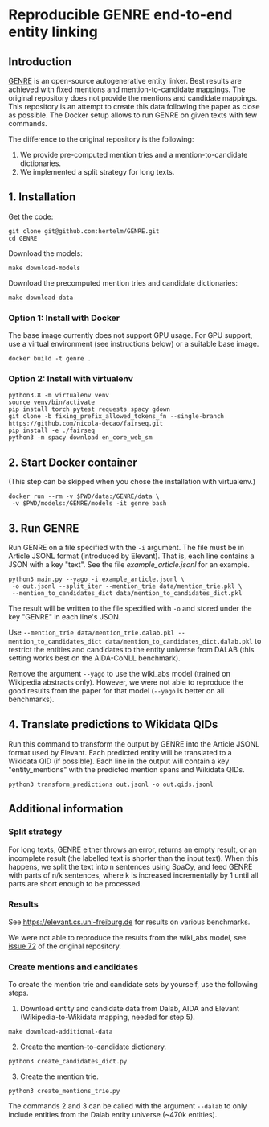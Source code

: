 # Reproducible GENRE end-to-end entity linking

## Introduction

[GENRE](https://github.com/facebookresearch/GENRE) is an open-source autogenerative entity linker.
Best results are achieved with fixed mentions and mention-to-candidate mappings.
The original repository does not provide the mentions and candidate mappings.
This repository is an attempt to create this data following the paper as close as possible.
The Docker setup allows to run GENRE on given texts with few commands.

The difference to the original repository is the following:
1. We provide pre-computed mention tries and a mention-to-candidate dictionaries.
2. We implemented a split strategy for long texts.

## 1. Installation

Get the code:

```
git clone git@github.com:hertelm/GENRE.git
cd GENRE
```

Download the models:

```
make download-models
```

Download the precomputed mention tries and candidate dictionaries:

```
make download-data
```

### Option 1: Install with Docker

The base image currently does not support GPU usage.
For GPU support, use a virtual environment (see instructions below) or a suitable base image. 

```
docker build -t genre .
```

### Option 2: Install with virtualenv

```
python3.8 -m virtualenv venv
source venv/bin/activate
pip install torch pytest requests spacy gdown
git clone -b fixing_prefix_allowed_tokens_fn --single-branch https://github.com/nicola-decao/fairseq.git
pip install -e ./fairseq
python3 -m spacy download en_core_web_sm
```

## 2. Start Docker container

(This step can be skipped when you chose the installation with virtualenv.)

```
docker run --rm -v $PWD/data:/GENRE/data \
 -v $PWD/models:/GENRE/models -it genre bash
```

## 3. Run GENRE

Run GENRE on a file specified with the `-i` argument.
The file must be in Article JSONL format (introduced by Elevant).
That is, each line contains a JSON with a key "text".
See the file *example_article.jsonl* for an example.

```
python3 main.py --yago -i example_article.jsonl \
 -o out.jsonl --split_iter --mention_trie data/mention_trie.pkl \
 --mention_to_candidates_dict data/mention_to_candidates_dict.pkl
```

The result will be written to the file specified with `-o` and
stored under the key "GENRE" in each line's JSON.

Use `--mention_trie data/mention_trie.dalab.pkl --mention_to_candidates_dict data/mention_to_candidates_dict.dalab.pkl`
to restrict the entities and candidates to the entity universe from DALAB
(this setting works best on the AIDA-CoNLL benchmark).

Remove the argument `--yago` to use the wiki_abs model 
(trained on Wikipedia abstracts only).
However, we were not able to reproduce the good results from the paper for that model
(`--yago` is better on all benchmarks).

## 4. Translate predictions to Wikidata QIDs

Run this command to transform the output by GENRE into the Article JSONL format used by Elevant.
Each predicted entity will be translated to a Wikidata QID (if possible).
Each line in the output will contain a key "entity_mentions"
with the predicted mention spans and Wikidata QIDs.

```
python3 transform_predictions out.jsonl -o out.qids.jsonl
```

## Additional information

### Split strategy

For long texts, GENRE either throws an error, returns an empty result,
or an incomplete result (the labelled text is shorter than the input text).
When this happens, we split the text into n sentences using SpaCy,
and feed GENRE with parts of n/k sentences, where k is increased incrementally by 1 until
all parts are short enough to be processed.

### Results

See https://elevant.cs.uni-freiburg.de for results on various benchmarks.

We were not able to reproduce the results from the wiki_abs model,
see [issue 72](https://github.com/facebookresearch/GENRE/issues/72)
of the original repository.

### Create mentions and candidates

To create the mention trie and candidate sets by yourself, use the following steps.

1. Download entity and candidate data from Dalab, AIDA
and Elevant (Wikipedia-to-Wikidata mapping, needed for step 5). 

```
make download-additional-data
```

2. Create the mention-to-candidate dictionary.

```
python3 create_candidates_dict.py
```

3. Create the mention trie.

```
python3 create_mentions_trie.py
```

The commands 2 and 3 can be called with the argument `--dalab`
to only include entities from the Dalab entity universe (~470k entities). 
